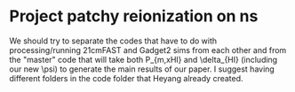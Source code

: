 # Project patchy reionization on ns

We should try to separate the codes that have to do with processing/running 21cmFAST and Gadget2 sims from each other and from the "master" code that will take both P_{m,xHI} and \delta_{HI} (including our new \psi) to generate the main results of our paper. I suggest having different folders in the code folder that Heyang already created. 

